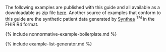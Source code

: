 
The following examples are published with this guide and all available as a downloadable as zip file [here](downloads.html#examples).  Another source of examples that conform to this guide are the synthetic patient data generated by [Synthea](https://github.com/synthetichealth/synthea) <sup>TM</sup> in the FHIR R4 format.

{% include nonnormative-example-boilerplate.md %}

<!-- ================================================ -->
<!--  use this line to include an autogenerated list of all examples from the remove it if you would like to hand generate it -->

{% include example-list-generator.md %}
<!-- ================================================ -->
